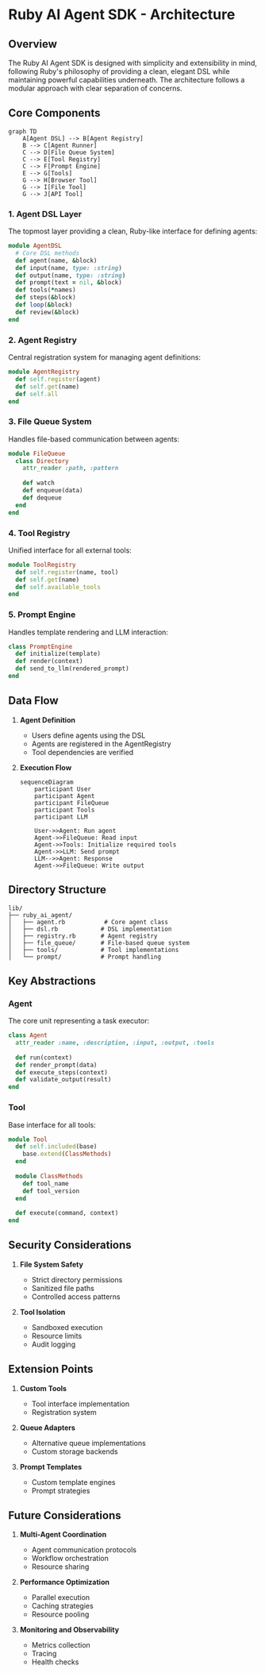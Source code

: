 # Ruby AI Agent SDK - Architecture

## Overview

The Ruby AI Agent SDK is designed with simplicity and extensibility in mind, following Ruby's philosophy of providing a clean, elegant DSL while maintaining powerful capabilities underneath. The architecture follows a modular approach with clear separation of concerns.

## Core Components

```mermaid
graph TD
    A[Agent DSL] --> B[Agent Registry]
    B --> C[Agent Runner]
    C --> D[File Queue System]
    C --> E[Tool Registry]
    C --> F[Prompt Engine]
    E --> G[Tools]
    G --> H[Browser Tool]
    G --> I[File Tool]
    G --> J[API Tool]
```

### 1. Agent DSL Layer

The topmost layer providing a clean, Ruby-like interface for defining agents:

```ruby
module AgentDSL
  # Core DSL methods
  def agent(name, &block)
  def input(name, type: :string)
  def output(name, type: :string)
  def prompt(text = nil, &block)
  def tools(*names)
  def steps(&block)
  def loop(&block)
  def review(&block)
end
```

### 2. Agent Registry

Central registration system for managing agent definitions:

```ruby
module AgentRegistry
  def self.register(agent)
  def self.get(name)
  def self.all
end
```

### 3. File Queue System

Handles file-based communication between agents:

```ruby
module FileQueue
  class Directory
    attr_reader :path, :pattern
    
    def watch
    def enqueue(data)
    def dequeue
  end
end
```

### 4. Tool Registry

Unified interface for all external tools:

```ruby
module ToolRegistry
  def self.register(name, tool)
  def self.get(name)
  def self.available_tools
end
```

### 5. Prompt Engine

Handles template rendering and LLM interaction:

```ruby
class PromptEngine
  def initialize(template)
  def render(context)
  def send_to_llm(rendered_prompt)
end
```

## Data Flow

1. **Agent Definition**
   - Users define agents using the DSL
   - Agents are registered in the AgentRegistry
   - Tool dependencies are verified

2. **Execution Flow**
   ```mermaid
   sequenceDiagram
       participant User
       participant Agent
       participant FileQueue
       participant Tools
       participant LLM
       
       User->>Agent: Run agent
       Agent->>FileQueue: Read input
       Agent->>Tools: Initialize required tools
       Agent->>LLM: Send prompt
       LLM-->>Agent: Response
       Agent->>FileQueue: Write output
   ```

## Directory Structure

```
lib/
├── ruby_ai_agent/
│   ├── agent.rb           # Core agent class
│   ├── dsl.rb            # DSL implementation
│   ├── registry.rb       # Agent registry
│   ├── file_queue/       # File-based queue system
│   ├── tools/            # Tool implementations
│   └── prompt/           # Prompt handling
```

## Key Abstractions

### Agent

The core unit representing a task executor:

```ruby
class Agent
  attr_reader :name, :description, :input, :output, :tools
  
  def run(context)
  def render_prompt(data)
  def execute_steps(context)
  def validate_output(result)
end
```

### Tool

Base interface for all tools:

```ruby
module Tool
  def self.included(base)
    base.extend(ClassMethods)
  end
  
  module ClassMethods
    def tool_name
    def tool_version
  end
  
  def execute(command, context)
end
```

## Security Considerations

1. **File System Safety**
   - Strict directory permissions
   - Sanitized file paths
   - Controlled access patterns

2. **Tool Isolation**
   - Sandboxed execution
   - Resource limits
   - Audit logging

## Extension Points

1. **Custom Tools**
   - Tool interface implementation
   - Registration system

2. **Queue Adapters**
   - Alternative queue implementations
   - Custom storage backends

3. **Prompt Templates**
   - Custom template engines
   - Prompt strategies

## Future Considerations

1. **Multi-Agent Coordination**
   - Agent communication protocols
   - Workflow orchestration
   - Resource sharing

2. **Performance Optimization**
   - Parallel execution
   - Caching strategies
   - Resource pooling

3. **Monitoring and Observability**
   - Metrics collection
   - Tracing
   - Health checks